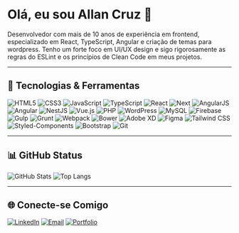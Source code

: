 # Olá, eu sou Allan Cruz 👋

Desenvolvedor com mais de 10 anos de experiência em frontend, especializado em React, TypeScript, Angular e criação de temas para wordpress. Tenho um forte foco em UI/UX design e sigo rigorosamente as regras do ESLint e os princípios de Clean Code em meus projetos.

---

## 🚀 Tecnologias & Ferramentas

![HTML5](https://img.shields.io/badge/-HTML5-E34F26?style=for-the-badge&logo=html5&logoColor=white)
![CSS3](https://img.shields.io/badge/-CSS3-1572B6?style=for-the-badge&logo=css3&logoColor=white)
![JavaScript](https://img.shields.io/badge/-JavaScript-F7DF1E?style=for-the-badge&logo=javascript&logoColor=black)
![TypeScript](https://img.shields.io/badge/-TypeScript-007ACC?style=for-the-badge&logo=typescript&logoColor=white)
![React](https://img.shields.io/badge/-React-61DAFB?style=for-the-badge&logo=react&logoColor=white)
![Next](https://img.shields.io/badge/Next-black?style=for-the-badge&logo=next.js&logoColor=white)
![AngularJS](https://img.shields.io/badge/-AngularJS-E23237?style=for-the-badge&logo=angularjs&logoColor=white)
![Angular](https://img.shields.io/badge/-Angular-DD0031?style=for-the-badge&logo=angular&logoColor=white)
![NestJS](https://img.shields.io/badge/-NestJS-E0234E?style=for-the-badge&logo=nestjs&logoColor=white)
![Vue.js](https://img.shields.io/badge/-Vue.js-4FC08D?style=for-the-badge&logo=vue.js&logoColor=white)
![PHP](https://img.shields.io/badge/PHP-777BB4?style=for-the-badge&logo=php&logoColor=white)
![WordPress](https://img.shields.io/badge/-WordPress-21759B?style=for-the-badge&logo=wordpress&logoColor=white)
![MySQL](https://img.shields.io/badge/-MySQL-4479A1?style=for-the-badge&logo=mysql&logoColor=white)
![Firebase](https://img.shields.io/badge/-Firebase-FFCA28?style=for-the-badge&logo=firebase&logoColor=white)
![Gulp](https://img.shields.io/badge/-Gulp-CF4647?style=for-the-badge&logo=gulp&logoColor=white)
![Grunt](https://img.shields.io/badge/-Grunt-FBA919?style=for-the-badge&logo=grunt&logoColor=white)
![Webpack](https://img.shields.io/badge/-Webpack-8DD6F9?style=for-the-badge&logo=webpack&logoColor=black)
![Bower](https://img.shields.io/badge/-Bower-EF5734?style=for-the-badge&logo=bower&logoColor=white)
![Adobe XD](https://img.shields.io/badge/-Adobe%20XD-FF61F6?style=for-the-badge&logo=adobe-xd&logoColor=white)
![Figma](https://img.shields.io/badge/-Figma-F24E1E?style=for-the-badge&logo=figma&logoColor=white)
![Tailwind CSS](https://img.shields.io/badge/-Tailwind%20CSS-38B2AC?style=for-the-badge&logo=tailwind-css&logoColor=white)
![Styled-Components](https://img.shields.io/badge/-Styled--Components-DB7093?style=for-the-badge&logo=styled-components&logoColor=white)
![Bootstrap](https://img.shields.io/badge/-boostrap-0D1117?style=for-the-badge&logo=bootstrap&labelColor=0D1117)
![Git](https://img.shields.io/badge/-Git-F05032?style=for-the-badge&logo=git&logoColor=white)

---

## 📊 GitHub Status

![GitHub Stats](https://github-readme-stats.vercel.app/api?username=allanncruz&show_icons=true&theme=radical)
![Top Langs](https://github-readme-stats.vercel.app/api/top-langs/?username=allanncruz&layout=compact&theme=radical)

---

## 🌐 Conecte-se Comigo

[![LinkedIn](https://img.shields.io/badge/-LinkedIn-0077B5?style=for-the-badge&logo=linkedin&logoColor=white)](https://www.linkedin.com/in/allan-cruz-002b0429/)
[![Email](https://img.shields.io/badge/-Email-D14836?style=for-the-badge&logo=gmail&logoColor=white)](mailto:allancruz716@gmail.com)
[![Portfolio](https://img.shields.io/badge/Portfolio-FF5722?style=for-the-badge&logo=todoist&logoColor=white)](https://allancruz.000webhostapp.com/)

